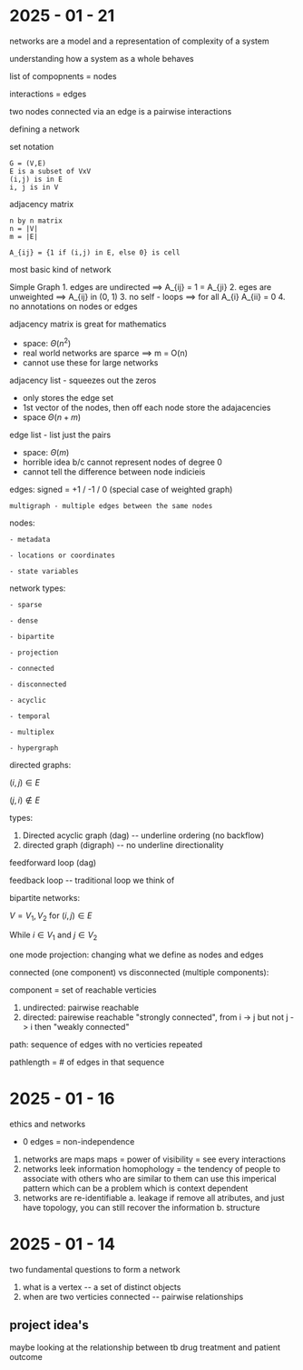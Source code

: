 # 2025 - 01 - 21

networks are a model and a representation of complexity of a system

understanding how a system as a whole behaves

list of compopnents = nodes

interactions = edges

two nodes connected via an edge is a pairwise interactions

defining a network

set notation

    G = (V,E)
    E is a subset of VxV
    (i,j) is in E
    i, j is in V

adjacency matrix

    n by n matrix
    n = |V|
    m = |E|

    A_{ij} = {1 if (i,j) in E, else 0} is cell

most basic kind of network

Simple Graph
    1. edges are undirected ==> A_{ij} = 1 = A_{ji}
    2. eges are unweighted ==> A_{ij} in (0, 1)
    3. no self - loops ==> for all A_{i} A_{ii} = 0
    4. no annotations on nodes or edges

adjacency matrix is great for mathematics 

- space: $\Theta(n^{2})$
- real world networks are sparce ==> m = O(n)
- cannot use these for large networks

adjacency list - squeezes out the zeros

- only stores the edge set
- 1st vector of the nodes, then off each node store the adajacencies
- space $\Theta(n + m)$

edge list - list just the pairs

- space: $\Theta(m)$
- horrible idea b/c cannot represent nodes of degree 0
- cannot tell the difference between node indicieis

edges:
    signed = +1 / -1 / 0 (special case of weighted graph)

    multigraph - multiple edges between the same nodes

nodes:
    
    - metadata
    
    - locations or coordinates

    - state variables

network types:
    
    - sparse

    - dense

    - bipartite

    - projection

    - connected

    - disconnected

    - acyclic

    - temporal

    - multiplex 

    - hypergraph

directed graphs:

$(i,j) \in E$

$(j,i) \notin E$

types:
1. Directed acyclic graph (dag) -- underline ordering (no backflow)
2. directed graph (digraph) -- no underline directionality

feedforward loop (dag)

feedback loop -- traditional loop we think of

bipartite networks:

$V = {V_1, V_2} \text{ for } (i,j) \in E$

While $i \in V_1 \text{ and } j \in V_2$

one mode projection: changing what we define as nodes and edges

connected (one component) vs disconnected (multiple components): 

component = set of reachable verticies

1. undirected: pairwise reachable
2. directed: pairewise reachable "strongly connected", from i -> j but not j -> i then "weakly connected"

path: sequence of edges with no verticies repeated

pathlength = # of edges in that sequence


# 2025 - 01 - 16

ethics and networks
- 0 edges = non-independence
1. networks are maps
    maps = power of visibility = see every interactions
2. networks leek information
    homophology = the tendency of people to associate with others who are similar to them
    can use this imperical pattern which can be a problem which is context dependent
3. networks are re-identifiable
    a. leakage
        if remove all atributes, and just have topology, you can still recover the information
    b. structure

# 2025 - 01 - 14

two fundamental questions to form a network
1. what is a vertex -- a set of distinct objects
2. when are two verticies connected -- pairwise relationships

project idea's 
----
maybe looking at the relationship between tb drug treatment and patient outcome


